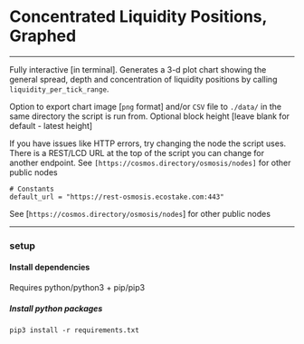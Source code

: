 # Concentrated Liquidity Positions, Graphed

---

Fully interactive [in terminal]. Generates a 3-d plot chart showing the general spread, depth and concentration of liquidity positions by calling `liquidity_per_tick_range`.


Option to export chart image [`png` format] and/or `CSV` file to `./data/` in the same directory the script is run from.
Optional block height [leave blank for default - latest height]


If you have issues like HTTP errors, try changing the node the script uses. There is a REST/LCD URL at the top of the script you can change for another endpoint.
See `[https://cosmos.directory/osmosis/nodes]` for other public nodes

```
# Constants
default_url = "https://rest-osmosis.ecostake.com:443"
```

See [`https://cosmos.directory/osmosis/nodes`] for other public nodes

---

### setup

#### Install dependencies
Requires python/python3 + pip/pip3

##### Install python packages
`pip3 install -r requirements.txt`
<br>




